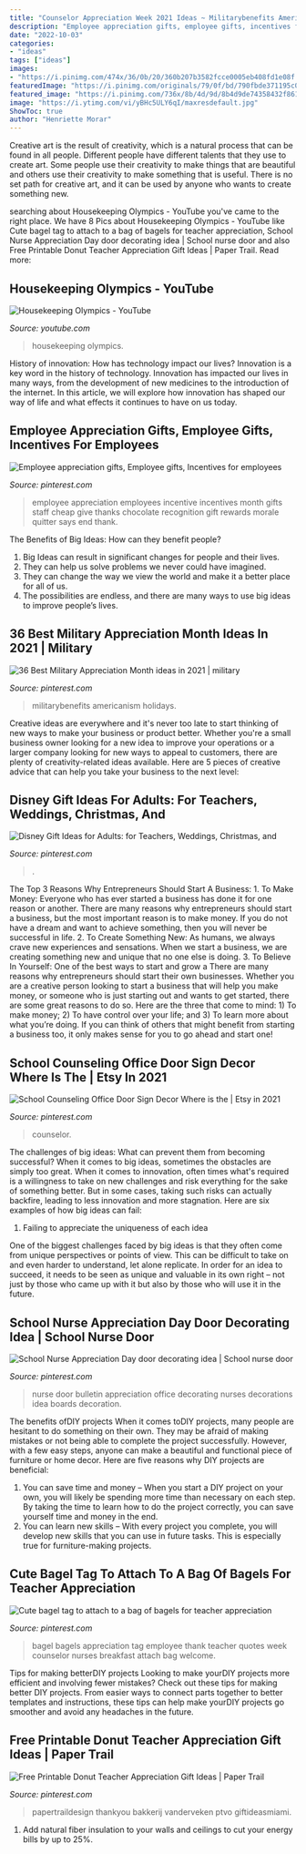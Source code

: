 ```yaml
---
title: "Counselor Appreciation Week 2021 Ideas ~ Militarybenefits Americanism Holidays"
description: "Employee appreciation gifts, employee gifts, incentives for employees"
date: "2022-10-03"
categories:
- "ideas"
tags: ["ideas"]
images:
- "https://i.pinimg.com/474x/36/0b/20/360b207b3582fcce0005eb408fd1e08f.jpg"
featuredImage: "https://i.pinimg.com/originals/79/0f/bd/790fbde371195c01b2c21d273b5f9d09.jpg"
featured_image: "https://i.pinimg.com/736x/8b/4d/9d/8b4d9de74358432f86160f2900187ef6--employee-incentive-ideas-incentives-for-employees.jpg"
image: "https://i.ytimg.com/vi/yBHc5ULY6qI/maxresdefault.jpg"
ShowToc: true
author: "Henriette Morar"
---
```



Creative art is the result of creativity, which is a natural process that can be found in all people. Different people have different talents that they use to create art. Some people use their creativity to make things that are beautiful and others use their creativity to make something that is useful. There is no set path for creative art, and it can be used by anyone who wants to create something new.

	

		
searching about Housekeeping Olympics - YouTube you've came to the right place. We have 8 Pics about Housekeeping Olympics - YouTube like Cute bagel tag to attach to a bag of bagels for teacher appreciation, School Nurse Appreciation Day door decorating idea | School nurse door and also Free Printable Donut Teacher Appreciation Gift Ideas | Paper Trail. Read more:
		
    
## Housekeeping Olympics - YouTube

<img loading=lazy src="https://i.ytimg.com/vi/yBHc5ULY6qI/maxresdefault.jpg" onerror="this.onerror=null;this.src='https://tse3.mm.bing.net/th?id=OIP.LvWPs6Z6PS0Tc_gwzxsibAHaEK&amp;pid=15.1';" alt="Housekeeping Olympics - YouTube">

_Source: youtube.com_

>housekeeping olympics. 

	

History of innovation: How has technology impact our lives?
Innovation is a key word in the history of technology. Innovation has impacted our lives in many ways, from the development of new medicines to the introduction of the internet. In this article, we will explore how innovation has shaped our way of life and what effects it continues to have on us today.

    
## Employee Appreciation Gifts, Employee Gifts, Incentives For Employees

<img loading=lazy src="https://i.pinimg.com/736x/8b/4d/9d/8b4d9de74358432f86160f2900187ef6--employee-incentive-ideas-incentives-for-employees.jpg" onerror="this.onerror=null;this.src='https://tse2.mm.bing.net/th?id=OIP.Sths1q3Y0rKb44QLaTbY9QHaKw&amp;pid=15.1';" alt="Employee appreciation gifts, Employee gifts, Incentives for employees">

_Source: pinterest.com_

>employee appreciation employees incentive incentives month gifts staff cheap give thanks chocolate recognition gift rewards morale quitter says end thank. 

	

The Benefits of Big Ideas: How can they benefit people?
1. Big Ideas can result in significant changes for people and their lives.
2. They can help us solve problems we never could have imagined.
3. They can change the way we view the world and make it a better place for all of us.
4. The possibilities are endless, and there are many ways to use big ideas to improve people’s lives.

    
## 36 Best Military Appreciation Month Ideas In 2021 | Military

<img loading=lazy src="https://i.pinimg.com/474x/36/0b/20/360b207b3582fcce0005eb408fd1e08f.jpg" onerror="this.onerror=null;this.src='https://tse2.mm.bing.net/th?id=OIP.MOrWqKSpmq-HF1qF6CQvLwAAAA&amp;pid=15.1';" alt="36 Best Military Appreciation Month ideas in 2021 | military">

_Source: pinterest.com_

>militarybenefits americanism holidays. 

	

Creative ideas are everywhere and it's never too late to start thinking of new ways to make your business or product better. Whether you're a small business owner looking for a new idea to improve your operations or a larger company looking for new ways to appeal to customers, there are plenty of creativity-related ideas available. Here are 5 pieces of creative advice that can help you take your business to the next level: 

    
## Disney Gift Ideas For Adults: For Teachers, Weddings, Christmas, And

<img loading=lazy src="https://i.pinimg.com/originals/72/f2/7c/72f27c05a6ab820f91858805f19303d7.jpg" onerror="this.onerror=null;this.src='https://tse2.mm.bing.net/th?id=OIP.ZR2hadeuv8i8sGhuzAVDbgHaOM&amp;pid=15.1';" alt="Disney Gift Ideas for Adults: for Teachers, Weddings, Christmas, and">

_Source: pinterest.com_

>. 

	

The Top 3 Reasons Why Entrepreneurs Should Start A Business: 1. To Make Money: Everyone who has ever started a business has done it for one reason or another. There are many reasons why entrepreneurs should start a business, but the most important reason is to make money. If you do not have a dream and want to achieve something, then you will never be successful in life. 2. To Create Something New: As humans, we always crave new experiences and sensations. When we start a business, we are creating something new and unique that no one else is doing. 3. To Believe In Yourself: One of the best ways to start and grow a
There are many reasons why entrepreneurs should start their own businesses. Whether you are a creative person looking to start a business that will help you make money, or someone who is just starting out and wants to get started, there are some great reasons to do so. Here are the three that come to mind: 1) To make money; 2) To have control over your life; and 3) To learn more about what you’re doing. If you can think of others that might benefit from starting a business too, it only makes sense for you to go ahead and start one!

    
## School Counseling Office Door Sign Decor Where Is The | Etsy In 2021

<img loading=lazy src="https://i.pinimg.com/originals/79/0f/bd/790fbde371195c01b2c21d273b5f9d09.jpg" onerror="this.onerror=null;this.src='https://tse4.mm.bing.net/th?id=OIP.Ue4dC4Y3WtPhdz5KIku-EQHaJ4&amp;pid=15.1';" alt="School Counseling Office Door Sign Decor Where is the | Etsy in 2021">

_Source: pinterest.com_

>counselor. 

	

The challenges of big ideas: What can prevent them from becoming successful?
When it comes to big ideas, sometimes the obstacles are simply too great. When it comes to innovation, often times what's required is a willingness to take on new challenges and risk everything for the sake of something better. But in some cases, taking such risks can actually backfire, leading to less innovation and more stagnation. Here are six examples of how big ideas can fail:
1) Failing to appreciate the uniqueness of each idea

One of the biggest challenges faced by big ideas is that they often come from unique perspectives or points of view. This can be difficult to take on and even harder to understand, let alone replicate. In order for an idea to succeed, it needs to be seen as unique and valuable in its own right – not just by those who came up with it but also by those who will use it in the future.

    
## School Nurse Appreciation Day Door Decorating Idea | School Nurse Door

<img loading=lazy src="https://i.pinimg.com/originals/b2/c4/58/b2c458a3ee9e4c70d4798c2998674ddb.jpg" onerror="this.onerror=null;this.src='https://tse3.mm.bing.net/th?id=OIP.zoDeNK2QXKOdO7CvlbKwZQHaJ4&amp;pid=15.1';" alt="School Nurse Appreciation Day door decorating idea | School nurse door">

_Source: pinterest.com_

>nurse door bulletin appreciation office decorating nurses decorations idea boards decoration. 

	

The benefits ofDIY projects
When it comes toDIY projects, many people are hesitant to do something on their own. They may be afraid of making mistakes or not being able to complete the project successfully. However, with a few easy steps, anyone can make a beautiful and functional piece of furniture or home decor. Here are five reasons why DIY projects are beneficial: 
1. You can save time and money – When you start a DIY project on your own, you will likely be spending more time than necessary on each step. By taking the time to learn how to do the project correctly, you can save yourself time and money in the end. 
2. You can learn new skills – With every project you complete, you will develop new skills that you can use in future tasks. This is especially true for furniture-making projects.

    
## Cute Bagel Tag To Attach To A Bag Of Bagels For Teacher Appreciation

<img loading=lazy src="https://i.pinimg.com/736x/4f/c7/94/4fc794e8ccceadf07e04b502fb1dc8fd.jpg" onerror="this.onerror=null;this.src='https://tse4.mm.bing.net/th?id=OIP.4Hl2itYhOXoUCw_GSnzk0QHaJ3&amp;pid=15.1';" alt="Cute bagel tag to attach to a bag of bagels for teacher appreciation">

_Source: pinterest.com_

>bagel bagels appreciation tag employee thank teacher quotes week counselor nurses breakfast attach bag welcome. 

	

Tips for making betterDIY projects
Looking to make yourDIY projects more efficient and involving fewer mistakes? Check out these tips for making better DIY projects. From easier ways to connect parts together to better templates and instructions, these tips can help make yourDIY projects go smoother and avoid any headaches in the future.

    
## Free Printable Donut Teacher Appreciation Gift Ideas | Paper Trail

<img loading=lazy src="https://i.pinimg.com/736x/47/73/2d/47732d46017a4da1319f7f9a7f2aa90d.jpg" onerror="this.onerror=null;this.src='https://tse4.mm.bing.net/th?id=OIP.pU8CJtSFJx8-4_OeDUFe_gHaLH&amp;pid=15.1';" alt="Free Printable Donut Teacher Appreciation Gift Ideas | Paper Trail">

_Source: pinterest.com_

>papertraildesign thankyou bakkerij vanderveken ptvo giftideasmiami. 

	

1. Add natural fiber insulation to your walls and ceilings to cut your energy bills by up to 25%.


